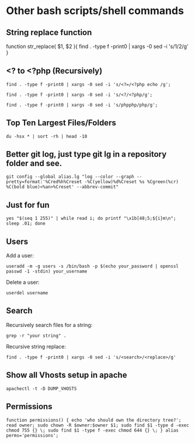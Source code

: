 # Other bash scripts/shell commands

## String replace function
function str_replace( $1, $2 ){
  find . -type f -print0 | xargs -0 sed -i 's/$1/$2/g'
}

## <? to <?php (Recursively)

`find . -type f -print0 | xargs -0 sed -i 's/<?=/<?php echo /g';`

`find . -type f -print0 | xargs -0 sed -i 's/<?/<?php/g';`

`find . -type f -print0 | xargs -0 sed -i 's/phpphp/php/g';`

## Top Ten Largest Files/Folders

`du -hsx * | sort -rh | head -10`

## Better git log, just type git lg in a repository folder and see.

`git config --global alias.lg "log --color --graph --pretty=format:'%Cred%h%Creset -%C(yellow)%d%Creset %s %Cgreen(%cr) %C(bold blue)<%an>%Creset' --abbrev-commit"`

## Just for fun

`yes "$(seq 1 255)" | while read i; do printf "\x1b[48;5;${i}m\n"; sleep .01; done`

## Users

Add a user:

`useradd -m -g users -s /bin/bash -p $(echo your_password | openssl passwd -1 -stdin) your_username`

Delete a user:

`userdel username`

## Search

Recursively search files for a string:

`grep -r "your string" .`

Recursive string replace:

`find . -type f -print0 | xargs -0 sed -i 's/<search>/<replace>/g'`

## Show all Vhosts setup in apache

`apachectl -t -D DUMP_VHOSTS`

## Permissions

`function permissions() {
echo 'who should own the directory tree?';
read owner;
sudo chown -R $owner:$owner $1;
sudo find $1 -type d -exec chmod 755 {} \;
sudo find $1 -type f -exec chmod 644 {} \;
}
alias perms='permissions';`
